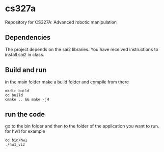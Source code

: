 # cs327a
Repository for CS327A: Advanced robotic manipulation 

## Dependencies
The project depends on the sai2 libraries. You have received instructions to install sai2 in class.

## Build and run
in the main folder make a build folder and compile from there
```
mkdir build
cd build
cmake .. && make -j4
```
## run the code
go to the bin folder and then to the folder of the application you want to run.
for hw1 for example
```
cd bin/hw1
./hw1_viz
```
